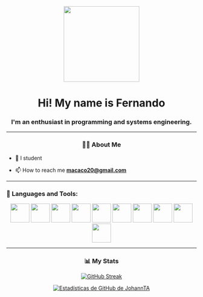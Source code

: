 <div id="header" align="center">
        <img src="https://i.imgur.com/ylvTI6T.gif" width="200"/>
        <h1 align="center">Hi! My name is Fernando</h1>
        <h3 align="center">I'm an enthusiast in programming and systems engineering.</h3>

</div>

<div align="center">







</div>

---


<div align="center">

### 👨‍💻 About Me 

</div>

- 📝 I student

- 📫 How to reach me **macaco20@gmail.com**
---
<h3>🔨 Languages and Tools:</h3>





<div align="center">
        <img src="https://cdn.jsdelivr.net/gh/devicons/devicon/icons/html5/html5-original.svg" width="50" />
        <img src="https://cdn.jsdelivr.net/gh/devicons/devicon/icons/css3/css3-original.svg" width="50" />
        <img src="https://cdn.jsdelivr.net/gh/devicons/devicon/icons/javascript/javascript-original.svg" width="50" />
        <img src="https://cdn.jsdelivr.net/gh/devicons/devicon/icons/bootstrap/bootstrap-original.svg" width="50" />
        <img src="https://cdn.jsdelivr.net/gh/devicons/devicon/icons/postgresql/postgresql-original.svg" width="50" />
        <img src="https://cdn.jsdelivr.net/gh/devicons/devicon/icons/java/java-original.svg" width="50" />
        <img src="https://cdn.jsdelivr.net/gh/devicons/devicon/icons/python/python-original.svg" width="50" />
        <img src="https://cdn.jsdelivr.net/gh/devicons/devicon/icons/flask/flask-original.svg" width="50" />
        <img src="https://cdn.jsdelivr.net/gh/devicons/devicon/icons/linux/linux-original.svg" width="50" />
        <img src="https://cdn.jsdelivr.net/gh/devicons/devicon/icons/r/r-original.svg" width="50" />


</div>

---
<div align="center">



 ### 📊 My Stats
[![GitHub Streak](https://streak-stats.demolab.com/?user=FernandoFdez20&theme=merko)](https://git.io/streak-stats)

[![Estadísticas de GitHub de JohannTA](https://github-readme-stats.vercel.app/api?username=FernandoFdez20&show_icons=true&theme=radical)](https://github.com/FernandoFdez20)

        
</div>
